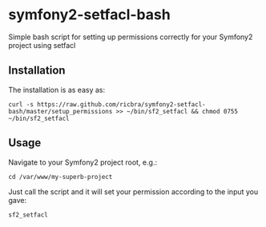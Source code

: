 symfony2-setfacl-bash
=====================

Simple bash script for setting up permissions correctly for your Symfony2 project using setfacl

Installation
------------
The installation is as easy as:

    curl -s https://raw.github.com/ricbra/symfony2-setfacl-bash/master/setup_permissions >> ~/bin/sf2_setfacl && chmod 0755 ~/bin/sf2_setfacl

Usage
-----
Navigate to your Symfony2 project root, e.g.:

    cd /var/www/my-superb-project

Just call the script and it will set your permission according to the input you gave:

    sf2_setfacl


